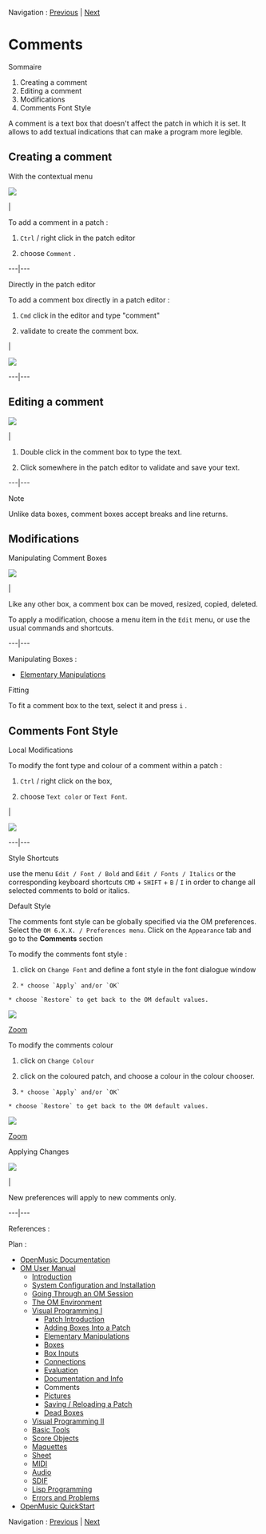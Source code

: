 
Navigation : [Previous](DocAndInfo "page précédente\(Documentation
and Info\)") | [Next](Pictures "Next\(Pictures\)")


# Comments

Sommaire

  1. Creating a comment
  2. Editing a comment
  3. Modifications
  4. Comments Font Style

A comment is a text box that doesn't affect the patch in which it is set. It
allows to add textual indications that can make a program more legible.

## Creating a comment

With the contextual menu

![](../res/comment-menu.png)

|

To add a comment in a patch :

  1. `Ctrl` / right click in the patch editor

  2. choose `Comment` .

  
  
---|---  
  
Directly in the patch editor

To add a comment box directly in a patch editor :

  1. `Cmd` click in the editor and type "comment"

  2. validate to create the comment box.

|

![](../res/make-comment.png)  
  
---|---  
  
## Editing a comment

![](../res/commentedit.png)

|

  1. Double click in the comment box to type the text. 

  2. Click somewhere in the patch editor to validate and save your text.

  
  
---|---  
  
Note

Unlike data boxes, comment boxes accept breaks and line returns.

## Modifications

Manipulating Comment Boxes

![](../res/resizecomment.png)

|

Like any other box, a comment box can be moved, resized, copied, deleted.

To apply a modification, choose a menu item in the `Edit` menu, or use the
usual commands and shortcuts.  
  
---|---  
  
Manipulating Boxes :

  * [Elementary Manipulations](ElementaryManips)

Fitting

To fit a comment box to the text, select it and press `i` .

## Comments Font Style

Local Modifications

To modify the font type and colour of a comment within a patch :

  1. `Ctrl` / right click on the box,

  2. choose `Text color` or `Text Font`.

|

![](../res/zut.png)  
  
---|---  
  
Style Shortcuts

use the menu `Edit / Font / Bold` and `Edit / Fonts / Italics` or the
corresponding keyboard shortcuts `CMD` \+ `SHIFT` \+ `B` / `I` in order to
change all selected comments to bold or italics.

Default Style

The comments font style can be globally specified via the OM preferences.
Select the `OM 6.X.X. / Preferences menu`. Click on the `Appearance` tab and
go to the **Comments** section

To modify the comments font style :

  1. click on `Change Font` and define a font style in the font dialogue window

  2.     * choose `Apply` and/or `OK`

    * choose `Restore` to get back to the OM default values.

![](../res/commentfont_scr.png)

[Zoom](../res/commentfont_scr_1.png "Zoom \(nouvelle fenêtre\)")

To modify the comments colour

  1. click on `Change Colour`

  2. click on the coloured patch, and choose a colour in the colour chooser. 

  3.     * choose `Apply` and/or `OK`

    * choose `Restore` to get back to the OM default values.

![](../res/commentstyle_scr.png)

[Zoom](../res/commentstyle_scr_1.png "Zoom \(nouvelle fenêtre\)")

Applying Changes

![](../res/newcomment.png)

|

New preferences will apply to new comments only.  
  
---|---  
  
References :

Plan :

  * [OpenMusic Documentation](OM-Documentation)
  * [OM User Manual](OM-User-Manual)
    * [Introduction](00-Sommaire)
    * [System Configuration and Installation](Installation)
    * [Going Through an OM Session](Goingthrough)
    * [The OM Environment](Environment)
    * [Visual Programming I](BasicVisualProgramming)
      * [Patch Introduction](ProgrammingIntro)
      * [Adding Boxes Into a Patch](AddingBoxes)
      * [Elementary Manipulations](ElementaryManips)
      * [Boxes](Boxes)
      * [Box Inputs](BoxInputs)
      * [Connections](Connections)
      * [Evaluation](Evaluation)
      * [Documentation and Info](DocAndInfo)
      * Comments
      * [Pictures](Pictures)
      * [Saving / Reloading a Patch](SavingPatch)
      * [Dead Boxes](DeadBox)
    * [Visual Programming II](AdvancedVisualProgramming)
    * [Basic Tools](BasicObjects)
    * [Score Objects](ScoreObjects)
    * [Maquettes](Maquettes)
    * [Sheet](Sheet)
    * [MIDI](MIDI)
    * [Audio](Audio)
    * [SDIF](SDIF)
    * [Lisp Programming](Lisp)
    * [Errors and Problems](errors)
  * [OpenMusic QuickStart](QuickStart-Chapters)

Navigation : [Previous](DocAndInfo "page précédente\(Documentation
and Info\)") | [Next](Pictures "Next\(Pictures\)")

